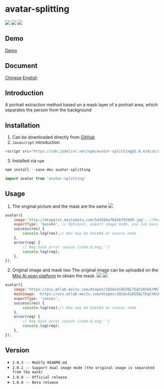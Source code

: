 # avatar-splitting 
![](https://img.shields.io/github/issues/HEternally/avatar-splitting.svg) ![](https://img.shields.io/github/stars/HEternally/avatar-splitting.svg) ![](https://img.shields.io/github/forks/HEternally/avatar-splitting.svg)

## Demo

[Demo](https://heternally.github.io/avatar-splitting/demo/index.html)

## Document

 [Chinese](https://github.com/HEternally/avatar-splitting/blob/master/README_ZH.md)  [English](https://github.com/HEternally/avatar-splitting/blob/master/README.md)

## Introduction
A portrait extraction method based on a mask layer of a portrait area, which separates the person from the background
## Installation

1. Can be downloaded directly from [GitHub](https://github.com/HEternally/avatar-splitting)
2. `Javascript` introduction
```javascript
<script src="https://cdn.jsdelivr.net/npm/avatar-splitting@2.0.4/dist/avatar-splitting.min.js"></script>
```
3. Installed via `npm`
```javascript
npm install --save-dev avatar-splitting

import avatar from 'avatar-splitting'
```
## Usage

1. The original picture and the mask are the same
![](http://mtapplet.meitudata.com/5d3594af6d16f939d0.jpg)
```javascript
avatar({
    image:'http://mtapplet.meitudata.com/5d3594af6d16f939d0.jpg', //Required, original image or original image, mask composite image, can pass url / base64, support relative path;
    exportType: 'base64', // Optional, export image mode, you can pass base64 / canvas
    success(res) {
        console.log(res);// Res may be base64 or canvas node
    },
    error(req) {
        // Req back error reason {code:0,msg:''}
        console.log(req);
    },
});
```
2. Original image and mask two
The original image can be uploaded on the [Mito AI open platform](https://ai.meitu.com/algorithm/bodyTechnology/segmentEx) to obtain the mask.
![](https://oss.mtlab.meitu.com/mtopen/2QSdx418G5QLTEqCVAtbKrMGTWPcP8tY/MTU2Mzg3MjQwMA==/6fa1e1c5-27cc-4bc4-97de-64edf40a3996.jpg?1563875002917)
![](https://oss.mtlab.meitu.com/mtopen/2QSdx418G5QLTEqCVAtbKrMGTWPcP8tY/MTU2Mzg3MjQwMA==/c8c87d26-8d61-420c-aad0-31356af49aa1.jpg?1563875002794)

```javascript
avatar({
    image:'https://oss.mtlab.meitu.com/mtopen/2QSdx418G5QLTEqCVAtbKrMGTWPcP8tY/MTU2Mzg3MjQwMA==/6fa1e1c5-27cc-4bc4-97de-64edf40a3996.jpg?1563875002917', //Required, original image or original image, mask composite image, can pass url / base64, support relative path;
    maskImage: 'https://oss.mtlab.meitu.com/mtopen/2QSdx418G5QLTEqCVAtbKrMGTWPcP8tY/MTU2Mzg3MjQwMA==/c8c87d26-8d61-420c-aad0-31356af49aa1.jpg?1563875002794', // Optional, mask map, can pass url / base64, support relative path;
    exportType: 'canvas',
    success(res) {
        console.log(res);// Res may be base64 or canvas node
    },
    error(req) {
        // Req back error reason {code:0,msg:''}
        console.log(req);
    },
});
```




## Version

- `2.0.3 -- Modify README.md`
- `2.0.1 -- Support dual image mode (the original image is separated from the mask)`
- `2.0.0 -- Official release`
- `1.0.0 -- Beta release`